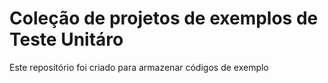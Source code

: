# Coleção de projetos de exemplos de Teste Unitáro

Este repositório foi criado para armazenar códigos de exemplo 
